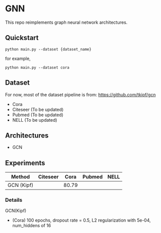 # GNN
This repo reimplements graph neural network architectures.

## Quickstart
```
python main.py --dataset {dataset_name}
```
for example,
```
python main.py --dataset cora
```

## Dataset
For now, most of the dataset pipeline is from: https://github.com/tkipf/gcn

- Cora
- Citeseer (To be updated)
- Pubmed (To be updated)
- NELL (To be updated)

## Architectures
- GCN

## Experiments

| Method     | Citeseer | Cora | Pubmed | NELL |
|------------|----------|------|--------|------|
| GCN (Kipf) |          | 80.79|        |      |

### Details
GCN(Kipf) 
- (Cora) 100 epochs, dropout rate = 0.5, L2 regularization with 5e-04, num_hiddens of 16
